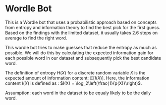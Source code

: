 # Wordle Bot

This is a Wordle bot that uses a probabilistic approach based on concepts from entropy and information theory to find the best pick for the first guess. Based on the findings with the limited dataset, it usually takes 2.6 steps on average to find the right word. 

This wordle bot tries to make guesses that reduce the entropy as much as possible. We will do this by calculating the expected information gain for each possible word in our dataset and subsequently pick the best candidate word.

The definition of entropy $H(X)$ for a discrete random variable $X$ is the expected amount of information content: $\mathbb{E}[I(X)]$. Here, the information content $I(X)$ is defined as : $I(X) = \log_2\left(\frac{1}{p(X)}\right)$.

Assumption: each word in the dataset to be equaly likely to be the daily word.